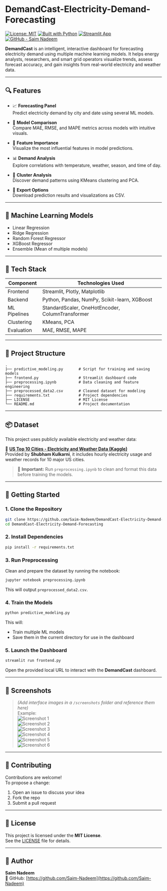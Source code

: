 # DemandCast-Electricity-Demand-Forecasting

[![License: MIT](https://img.shields.io/badge/License-MIT-yellow.svg)](LICENSE)
[![Built with Python](https://img.shields.io/badge/Built%20with-Python-blue?logo=python)](https://www.python.org/)
[![Streamlit App](https://img.shields.io/badge/UI%20Framework-Streamlit-orange?logo=streamlit)](https://streamlit.io/)
[![GitHub - Saim Nadeem](https://img.shields.io/badge/GitHub-Saim%20Nadeem-181717?logo=github)](https://github.com/Saim-Nadeem)

**DemandCast** is an intelligent, interactive dashboard for forecasting electricity demand using multiple machine learning models. It helps energy analysts, researchers, and smart grid operators visualize trends, assess forecast accuracy, and gain insights from real-world electricity and weather data.

---

## 🔍 Features

- 📈 **Forecasting Panel**  
  Predict electricity demand by city and date using several ML models.

- 🧪 **Model Comparison**  
  Compare MAE, RMSE, and MAPE metrics across models with intuitive visuals.

- 🧠 **Feature Importance**  
  Visualize the most influential features in model predictions.

- 📊 **Demand Analysis**  
  Explore correlations with temperature, weather, season, and time of day.

- 🔬 **Cluster Analysis**  
  Discover demand patterns using KMeans clustering and PCA.

- 💾 **Export Options**  
  Download prediction results and visualizations as CSV.

---

## 🧠 Machine Learning Models

- Linear Regression  
- Ridge Regression  
- Random Forest Regressor  
- XGBoost Regressor  
- Ensemble (Mean of multiple models)

---

## 🧰 Tech Stack

| Component     | Technologies Used                                  |
|---------------|-----------------------------------------------------|
| Frontend      | Streamlit, Plotly, Matplotlib                       |
| Backend       | Python, Pandas, NumPy, Scikit-learn, XGBoost        |
| ML Pipelines  | StandardScaler, OneHotEncoder, ColumnTransformer    |
| Clustering    | KMeans, PCA                                         |
| Evaluation    | MAE, RMSE, MAPE                                     |

---

## 📁 Project Structure

```
.
├── predictive_modeling.py       # Script for training and saving models
├── frontend.py                  # Streamlit dashboard code
├── preprocessing.ipynb          # Data cleaning and feature engineering
├── preprocessed_data2.csv       # Cleaned dataset for modeling
├── requirements.txt             # Project dependencies
├── LICENSE                      # MIT License
└── README.md                    # Project documentation
```

---

## 📦 Dataset

This project uses publicly available electricity and weather data:

🔗 **[US Top 10 Cities - Electricity and Weather Data (Kaggle)](https://www.kaggle.com/datasets/shubhamkulkarni01/us-top-10-cities-electricity-and-weather-data)**  
Provided by **Shubham Kulkarni**, it includes hourly electricity usage and weather records for 10 major US cities.

> 📌 **Important:** Run `preprocessing.ipynb` to clean and format this data before training the models.

---

## 🚀 Getting Started

### 1. Clone the Repository

```bash
git clone https://github.com/Saim-Nadeem/DemandCast-Electricity-Demand-Forecasting.git
cd DemandCast-Electricity-Demand-Forecasting
```

### 2. Install Dependencies

```bash
pip install -r requirements.txt
```

### 3. Run Preprocessing

Clean and prepare the dataset by running the notebook:

```bash
jupyter notebook preprocessing.ipynb
```

This will output `preprocessed_data2.csv`.

### 4. Train the Models

```bash
python predictive_modeling.py
```

This will:
- Train multiple ML models
- Save them in the current directory for use in the dashboard

### 5. Launch the Dashboard

```bash
streamlit run frontend.py
```

Open the provided local URL to interact with the **DemandCast** dashboard.

---

## 📸 Screenshots

> *(Add interface images in a `/screenshots` folder and reference them here)*  
> Example:  
> ![Screenshot 1](screenshots/1.png)  
> ![Screenshot 2](screenshots/2.png)  
> ![Screenshot 3](screenshots/3.png)  
> ![Screenshot 4](screenshots/4.png)  
> ![Screenshot 5](screenshots/5.png)  
> ![Screenshot 6](screenshots/6.png)

---


## 🤝 Contributing

Contributions are welcome!  
To propose a change:

1. Open an issue to discuss your idea  
2. Fork the repo  
3. Submit a pull request

---

## 📝 License

This project is licensed under the **MIT License**.  
See the [LICENSE](LICENSE) file for details.

---

## 👤 Author

**Saim Nadeem**  
🔗 GitHub: [https://github.com/Saim-Nadeem](https://github.com/Saim-Nadeem)
